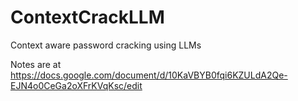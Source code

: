 # ContextCrackLLM
Context aware password cracking using LLMs

Notes are at https://docs.google.com/document/d/10KaVBYB0fqi6KZULdA2Qe-EJN4o0CeGa2oXFrKVqKsc/edit
